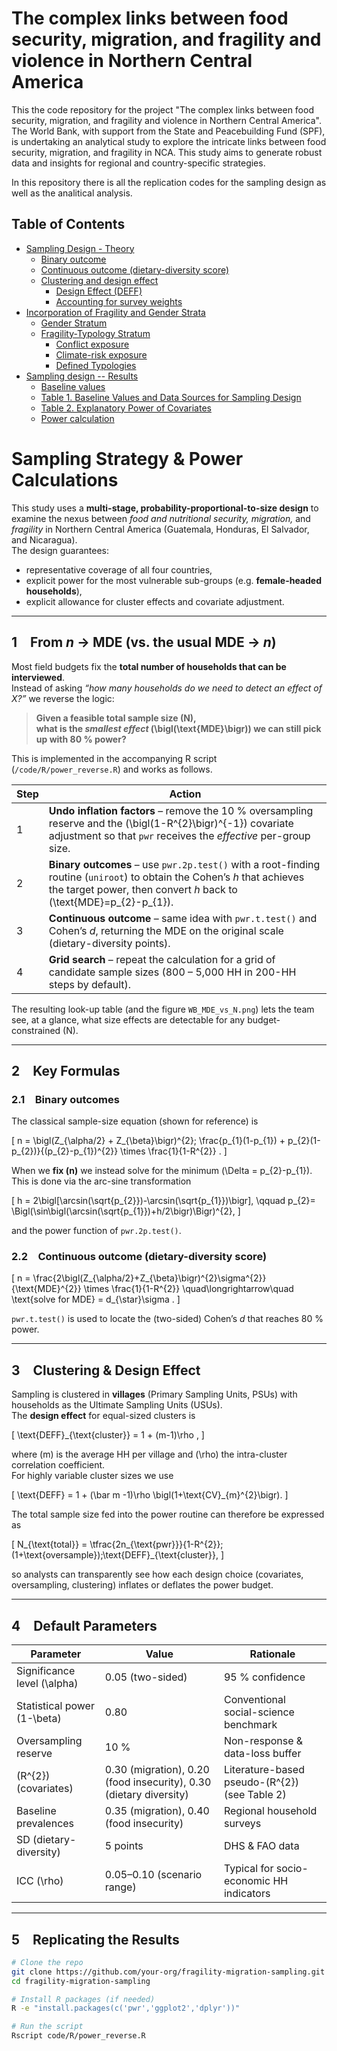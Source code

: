 # The complex links between food security, migration, and fragility and violence in Northern Central America 

This the code repository for the project "The complex links between food security, migration, and fragility and violence in Northern Central America". The World Bank, with support from the State and Peacebuilding Fund (SPF), is undertaking an analytical study to explore the intricate links between food security, migration, and fragility in NCA. This study aims to generate robust data and insights for regional and country-specific strategies. 

In this repository there is all the replication codes for the sampling design as well as the analitical analysis.

## Table of Contents

- [Sampling Design - Theory](#sampling-design---theory)
  - [Binary outcome](#binary-outcome)
  - [Continuous outcome (dietary-diversity score)](#continuous-outcome-dietary-diversity-score)
  - [Clustering and design effect](#clustering-and-design-effect)
    - [Design Effect (DEFF)](#design-effect-deff)
    - [Accounting for survey weights](#accounting-for-survey-weights)
- [Incorporation of Fragility and Gender Strata](#incorporation-of-fragility-and-gender-strata)
  - [Gender Stratum](#gender-stratum)
  - [Fragility-Typology Stratum](#fragility-typology-stratum)
    - [Conflict exposure](#conflict-exposure)
    - [Climate-risk exposure](#climate-risk-exposure)
    - [Defined Typologies](#defined-typologies)
- [Sampling design -- Results](#sampling-design--results)
  - [Baseline values](#baseline-values)
  - [Table 1. Baseline Values and Data Sources for Sampling Design](#table-1-baseline-values-and-data-sources-for-sampling-design)
  - [Table 2. Explanatory Power of Covariates](#table-2-explanatory-power-of-covariates)
  - [Power calculation](#power-calculation)

# Sampling Strategy & Power Calculations  

This study uses a **multi-stage, probability-proportional-to-size design** to examine the nexus between *food and nutritional security, migration,* and *fragility* in Northern Central America (Guatemala, Honduras, El Salvador, and Nicaragua).  
The design guarantees:

* representative coverage of all four countries,  
* explicit power for the most vulnerable sub-groups (e.g. **female-headed households**),  
* explicit allowance for cluster effects and covariate adjustment.

---

## 1 From _n_ → MDE  (vs. the usual MDE → _n_)

Most field budgets fix the **total number of households that can be interviewed**.  
Instead of asking *“how many households do we need to detect an effect of X?”* we reverse the logic:

> **Given a feasible total sample size \(N\),  
> what is the *smallest effect* \(\bigl(\text{MDE}\bigr)\) we can still pick up with 80 % power?**

This is implemented in the accompanying R script (`/code/R/power_reverse.R`) and works as follows.

| Step | Action |
|------|--------|
| 1 | **Undo inflation factors** – remove the 10 % oversampling reserve and the \(\bigl(1-R^{2}\bigr)^{-1}\) covariate adjustment so that `pwr` receives the *effective* per-group size. |
| 2 | **Binary outcomes** – use `pwr.2p.test()` with a root-finding routine (`uniroot`) to obtain the Cohen’s *h* that achieves the target power, then convert *h* back to \(\text{MDE}=p_{2}-p_{1}\). |
| 3 | **Continuous outcome** – same idea with `pwr.t.test()` and Cohen’s *d*, returning the MDE on the original scale (dietary-diversity points). |
| 4 | **Grid search** – repeat the calculation for a grid of candidate sample sizes (800 – 5,000 HH in 200-HH steps by default). |

The resulting look-up table (and the figure `WB_MDE_vs_N.png`) lets the team see, at a glance, what size effects are detectable for any budget-constrained \(N\).

---

## 2 Key Formulas  

### 2.1 Binary outcomes  
The classical sample-size equation (shown for reference) is

\[
n 
= \bigl(Z_{\alpha/2} + Z_{\beta}\bigr)^{2}\;
  \frac{p_{1}(1-p_{1}) + p_{2}(1-p_{2})}{(p_{2}-p_{1})^{2}}
  \times \frac{1}{1-R^{2}} .
\]

When we **fix \(n\)** we instead solve for the minimum \(\Delta = p_{2}-p_{1}\).  
This is done via the arc-sine transformation

\[
h = 2\bigl[\arcsin(\sqrt{p_{2}})-\arcsin(\sqrt{p_{1}})\bigr],
\qquad
p_{2}= \Bigl(\sin\bigl(\arcsin(\sqrt{p_{1}})+h/2\bigr)\Bigr)^{2},
\]

and the power function of `pwr.2p.test()`.

### 2.2 Continuous outcome (dietary-diversity score)

\[
n 
= \frac{2\bigl(Z_{\alpha/2}+Z_{\beta}\bigr)^{2}\sigma^{2}}
         {\text{MDE}^{2}}
  \times \frac{1}{1-R^{2}}
\quad\longrightarrow\quad
\text{solve for MDE} = d_{\star}\sigma .
\]

`pwr.t.test()` is used to locate the (two-sided) Cohen’s *d* that reaches 80 % power.

---

## 3 Clustering & Design Effect  

Sampling is clustered in **villages** (Primary Sampling Units, PSUs) with households as the Ultimate Sampling Units (USUs).  
The **design effect** for equal-sized clusters is

\[
\text{DEFF}_{\text{cluster}}
= 1 + (m-1)\rho ,
\]

where \(m\) is the average HH per village and \(\rho\) the intra-cluster correlation coefficient.  
For highly variable cluster sizes we use

\[
\text{DEFF} = 1 + (\bar m -1)\rho \bigl(1+\text{CV}_{m}^{2}\bigr).
\]

The total sample size fed into the power routine can therefore be expressed as

\[
N_{\text{total}}
= \tfrac{2n_{\text{pwr}}}{1-R^{2}}\;(1+\text{oversample})\;\text{DEFF}_{\text{cluster}},
\]

so analysts can transparently see how each design choice (covariates, oversampling, clustering) inflates or deflates the power budget.

---

## 4 Default Parameters  

| Parameter | Value | Rationale |
|-----------|-------|-----------|
| Significance level \(\alpha\) | 0.05 (two-sided) | 95 % confidence |
| Statistical power \(1-\beta\) | 0.80 | Conventional social-science benchmark |
| Oversampling reserve | 10 % | Non-response & data-loss buffer |
| \(R^{2}\) (covariates) | 0.30 (migration), 0.20 (food insecurity), 0.30 (dietary diversity) | Literature-based pseudo-\(R^{2}\) (see Table 2) |
| Baseline prevalences | 0.35 (migration), 0.40 (food insecurity) | Regional household surveys |
| SD (dietary-diversity) | 5 points | DHS & FAO data |
| ICC \(\rho\) | 0.05–0.10 (scenario range) | Typical for socio-economic HH indicators |

---

## 5 Replicating the Results  

```bash
# Clone the repo
git clone https://github.com/your-org/fragility-migration-sampling.git
cd fragility-migration-sampling

# Install R packages (if needed)
R -e "install.packages(c('pwr','ggplot2','dplyr'))"

# Run the script
Rscript code/R/power_reverse.R
